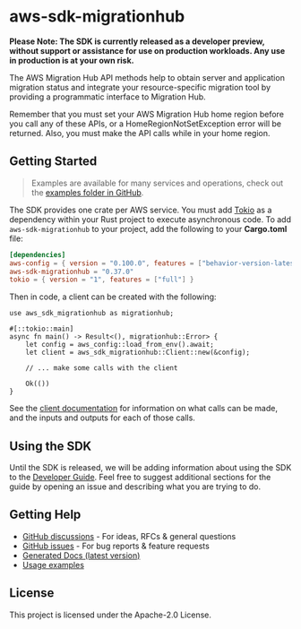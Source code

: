 # aws-sdk-migrationhub

**Please Note: The SDK is currently released as a developer preview, without support or assistance for use
on production workloads. Any use in production is at your own risk.**

The AWS Migration Hub API methods help to obtain server and application migration status and integrate your resource-specific migration tool by providing a programmatic interface to Migration Hub.

Remember that you must set your AWS Migration Hub home region before you call any of these APIs, or a HomeRegionNotSetException error will be returned. Also, you must make the API calls while in your home region.

## Getting Started

> Examples are available for many services and operations, check out the
> [examples folder in GitHub](https://github.com/awslabs/aws-sdk-rust/tree/main/examples).

The SDK provides one crate per AWS service. You must add [Tokio](https://crates.io/crates/tokio)
as a dependency within your Rust project to execute asynchronous code. To add `aws-sdk-migrationhub` to
your project, add the following to your **Cargo.toml** file:

```toml
[dependencies]
aws-config = { version = "0.100.0", features = ["behavior-version-latest"] }
aws-sdk-migrationhub = "0.37.0"
tokio = { version = "1", features = ["full"] }
```

Then in code, a client can be created with the following:

```rust,no_run
use aws_sdk_migrationhub as migrationhub;

#[::tokio::main]
async fn main() -> Result<(), migrationhub::Error> {
    let config = aws_config::load_from_env().await;
    let client = aws_sdk_migrationhub::Client::new(&config);

    // ... make some calls with the client

    Ok(())
}
```

See the [client documentation](https://docs.rs/aws-sdk-migrationhub/latest/aws_sdk_migrationhub/client/struct.Client.html)
for information on what calls can be made, and the inputs and outputs for each of those calls.

## Using the SDK

Until the SDK is released, we will be adding information about using the SDK to the
[Developer Guide](https://docs.aws.amazon.com/sdk-for-rust/latest/dg/welcome.html). Feel free to suggest
additional sections for the guide by opening an issue and describing what you are trying to do.

## Getting Help

* [GitHub discussions](https://github.com/awslabs/aws-sdk-rust/discussions) - For ideas, RFCs & general questions
* [GitHub issues](https://github.com/awslabs/aws-sdk-rust/issues/new/choose) - For bug reports & feature requests
* [Generated Docs (latest version)](https://awslabs.github.io/aws-sdk-rust/)
* [Usage examples](https://github.com/awslabs/aws-sdk-rust/tree/main/examples)

## License

This project is licensed under the Apache-2.0 License.

